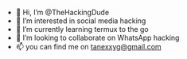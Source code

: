 - 👋 Hi, I’m @TheHackingDude
- 👀 I’m interested in social media hacking
- 🌱 I’m currently learning termux to the go
- 💞️ I’m looking to collaborate on WhatsApp hacking
- 📫 you can find me on tanexxyg@gmail.com

<!---
TheHackingDude/TheHackingDude is a ✨ special ✨ repository because its `README.md` (this file) appears on your GitHub profile.
You can click the Preview link to take a look at your changes.
--->
